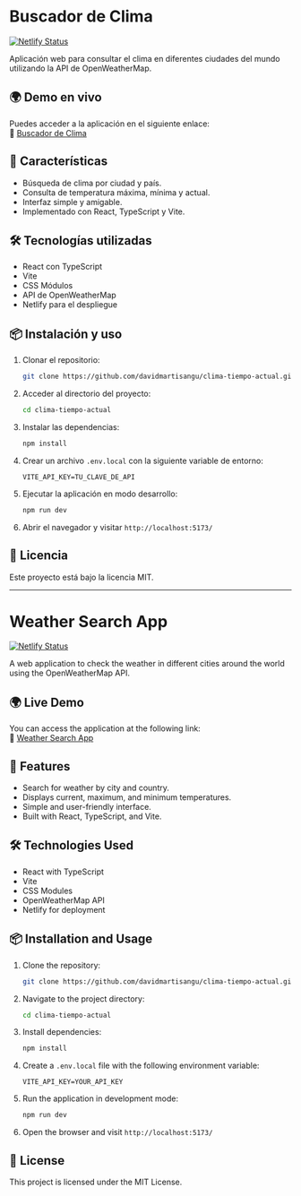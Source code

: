 # Buscador de Clima

[![Netlify Status](https://api.netlify.com/api/v1/badges/YOUR_BADGE_ID/deploy-status)](https://meek-crisp-14b1ec.netlify.app/)

Aplicación web para consultar el clima en diferentes ciudades del mundo utilizando la API de OpenWeatherMap.

## 🌍 Demo en vivo

Puedes acceder a la aplicación en el siguiente enlace:  
🔗 [Buscador de Clima](https://meek-crisp-14b1ec.netlify.app/)

## 🚀 Características
- Búsqueda de clima por ciudad y país.
- Consulta de temperatura máxima, mínima y actual.
- Interfaz simple y amigable.
- Implementado con React, TypeScript y Vite.

## 🛠 Tecnologías utilizadas
- React con TypeScript
- Vite
- CSS Módulos
- API de OpenWeatherMap
- Netlify para el despliegue

## 📦 Instalación y uso

1. Clonar el repositorio:
   ```bash
   git clone https://github.com/davidmartisangu/clima-tiempo-actual.git
   ```
2. Acceder al directorio del proyecto:
   ```bash
   cd clima-tiempo-actual
   ```
3. Instalar las dependencias:
   ```bash
   npm install
   ```
4. Crear un archivo `.env.local` con la siguiente variable de entorno:
   ```env
   VITE_API_KEY=TU_CLAVE_DE_API
   ```
5. Ejecutar la aplicación en modo desarrollo:
   ```bash
   npm run dev
   ```
6. Abrir el navegador y visitar `http://localhost:5173/`

## 📄 Licencia
Este proyecto está bajo la licencia MIT.

---

# Weather Search App

[![Netlify Status](https://api.netlify.com/api/v1/badges/YOUR_BADGE_ID/deploy-status)](https://meek-crisp-14b1ec.netlify.app/)

A web application to check the weather in different cities around the world using the OpenWeatherMap API.

## 🌍 Live Demo

You can access the application at the following link:  
🔗 [Weather Search App](https://meek-crisp-14b1ec.netlify.app/)

## 🚀 Features
- Search for weather by city and country.
- Displays current, maximum, and minimum temperatures.
- Simple and user-friendly interface.
- Built with React, TypeScript, and Vite.

## 🛠 Technologies Used
- React with TypeScript
- Vite
- CSS Modules
- OpenWeatherMap API
- Netlify for deployment

## 📦 Installation and Usage

1. Clone the repository:
   ```bash
   git clone https://github.com/davidmartisangu/clima-tiempo-actual.git
   ```
2. Navigate to the project directory:
   ```bash
   cd clima-tiempo-actual
   ```
3. Install dependencies:
   ```bash
   npm install
   ```
4. Create a `.env.local` file with the following environment variable:
   ```env
   VITE_API_KEY=YOUR_API_KEY
   ```
5. Run the application in development mode:
   ```bash
   npm run dev
   ```
6. Open the browser and visit `http://localhost:5173/`

## 📄 License
This project is licensed under the MIT License.

